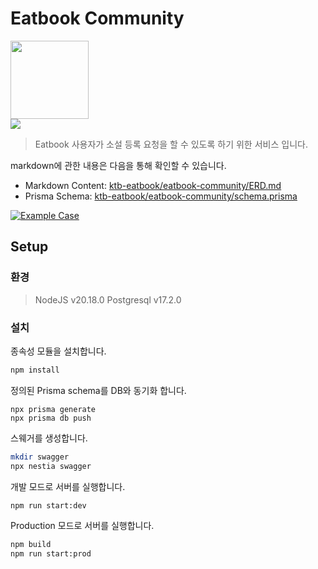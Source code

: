 # Eatbook Community  

<div>
  <img width="125" height="125" src="https://github.com/user-attachments/assets/3d0a2b45-d5a8-40e0-b055-5caf6e9d2e36">  
</div>  

<div>
  <a href="https://play.google.com/store/apps/details?id=com.eatbook.eatbook_app&pli=1"><img src="https://img.shields.io/badge/Google Play-Download%2B-orange.svg?style=flat"></a>
</div>


>Eatbook 사용자가 소설 등록 요청을 할 수 있도록 하기 위한 서비스 입니다.  

markdown에 관한 내용은 다음을 통해 확인할 수 있습니다.  

  - Markdown Content: [ktb-eatbook/eatbook-community/ERD.md](https://github.com/ktb-eatbook/eatbook-community/blob/master/ERD.md)
  - Prisma Schema: [ktb-eatbook/eatbook-community/schema.prisma](https://github.com/ktb-eatbook/eatbook-community/blob/master/prisma/schema.prisma)  


[![Example Case](https://github.com/user-attachments/assets/7a51727d-90d6-49a7-b2f4-fce956099a8f)](https://github.com/ktb-eatbook/eatbook-community/blob/master/ERD.md)  
  
   




## Setup  

### 환경  

>NodeJS v20.18.0 Postgresql v17.2.0

### 설치  

종속성 모듈을 설치합니다.  

```bash
npm install
```  

정의된 Prisma schema를 DB와 동기화 합니다.

```prisma
npx prisma generate  
npx prisma db push
```  

스웨거를 생성합니다.  

```bash
mkdir swagger
npx nestia swagger
```

개발 모드로 서버를 실행합니다.

```bash
npm run start:dev
```  

Production 모드로 서버를 실행합니다.

```bash
npm build  
npm run start:prod
```